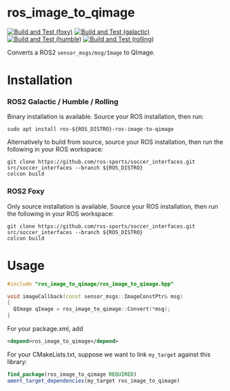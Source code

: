 # ros_image_to_qimage

[![Build and Test (foxy)](https://github.com/ros-sports/ros_image_to_qimage/actions/workflows/build_and_test_foxy.yaml/badge.svg?branch=foxy)](https://github.com/ros-sports/ros_image_to_qimage/actions/workflows/build_and_test_foxy.yaml?query=branch:foxy)
[![Build and Test (galactic)](https://github.com/ros-sports/ros_image_to_qimage/actions/workflows/build_and_test_galactic.yaml/badge.svg?branch=galactic)](https://github.com/ros-sports/ros_image_to_qimage/actions/workflows/build_and_test_galactic.yaml?query=branch:galactic)
[![Build and Test (humble)](https://github.com/ros-sports/ros_image_to_qimage/actions/workflows/build_and_test_humble.yaml/badge.svg?branch=humble)](https://github.com/ros-sports/ros_image_to_qimage/actions/workflows/build_and_test_humble.yaml?query=branch:humble)
[![Build and Test (rolling)](https://github.com/ros-sports/ros_image_to_qimage/actions/workflows/build_and_test_rolling.yaml/badge.svg?branch=rolling)](https://github.com/ros-sports/ros_image_to_qimage/actions/workflows/build_and_test_rolling.yaml?query=branch:rolling)

Converts a ROS2 `sensor_msgs/msg/Image` to QImage.

# Installation

### ROS2 Galactic / Humble / Rolling

Binary installation is available. Source your ROS installation, then run:

```
sudo apt install ros-${ROS_DISTRO}-ros-image-to-qimage
```

Alternatively to build from source, source your ROS installation, then run the following in your ROS workspace:

```
git clone https://github.com/ros-sports/soccer_interfaces.git src/soccer_interfaces --branch ${ROS_DISTRO}
colcon build
```

### ROS2 Foxy

Only source installation is available. Source your ROS installation, then run the following in your ROS workspace:

```
git clone https://github.com/ros-sports/soccer_interfaces.git src/soccer_interfaces --branch ${ROS_DISTRO}
colcon build
```


# Usage

```cpp
#include "ros_image_to_qimage/ros_image_to_qimage.hpp"

void imageCallback(const sensor_msgs::ImageConstPtr& msg)
{
  QImage qImage = ros_image_to_qimage::Convert(*msg);
}
```

For your package.xml, add
```xml
<depend>ros_image_to_qimage</depend>
```

For your CMakeLists.txt, suppose we want to link `my_target` against this library:
```cmake
find_package(ros_image_to_qimage REQUIRED)
ament_target_dependencies(my_target ros_image_to_qimage)
```
